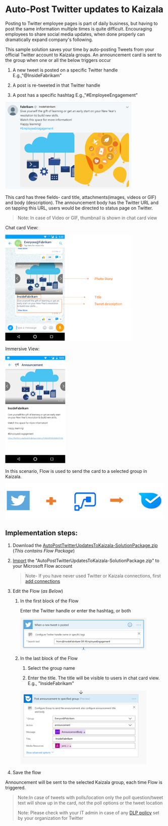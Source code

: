 # Auto-Post Twitter updates to Kaizala

Posting to Twitter employee pages is part of daily business, but having to post the same information multiple times is quite difficult. Encouraging employees to share social media updates, when done properly can dramatically expand company's following. 

This sample solution saves your time by auto-posting Tweets from your official Twitter account to Kaizala groups. An announcement card is sent to the group when one or all the below triggers occur

1. A new tweet is posted on a specific Twitter handle E.g.,"@InsideFabrikam"

2. A post is re-tweeted in that Twitter handle 
	
3. A post has a specific hashtag E.g.,"#EmployeeEngagement"

<img src="AutoPostTwitterUpdatesToKaizalaImages/6.png" alt="Tweet" width="400" />

This card has three fields- card title, attachments(images, videos or GIF) and body (description). The announcement body has the Twitter URL and on tapping this URL, users would be directed to status page on Twitter.

> Note: In case of Video or GIF, thumbnail is shown in chat card view

Chat card View:

<img src="AutoPostTwitterUpdatesToKaizalaImages/1.png" alt="Chat card view Logo" width="400" />

Immersive View:

<img src="AutoPostTwitterUpdatesToKaizalaImages/2.png" alt="Immersive view Logo" width="190" />

In this scenario, Flow is used to send the card to a selected group in Kaizala.

<img src="AutoPostTwitterUpdatesToKaizalaImages/3.png" alt="Flow+Twitter>Kaizala" width="500" />

## Implementation steps:

1. Download the [AutoPostTwitterUpdatesToKaizala-SolutionPackage.zip](https://aka.ms/AutoPostTwitterUpdatesToKaizala-SolutionPackage.zip) (*This contains Flow Package*)

2. [Import](https://flow.microsoft.com/en-us/blog/import-export-bap-packages/) the "AutoPostTwitterUpdatesToKaizala-SolutionPackage.zip" to your Microsoft Flow account

     > Note- If you have never used Twitter or Kaizala connections, first [add connections](https://docs.microsoft.com/en-us/flow/add-manage-connections)

3. Edit the Flow (*as Below*)

    1.  In the first block of the Flow
    
	    Enter the Twitter handle or enter the hashtag, or both
		
	    <img src="AutoPostTwitterUpdatesToKaizalaImages/4.PNG" alt="Firstblock>Kaizala" width="400" />
	
    2.  In the last block of the Flow
      
	    1. Select the group name 
	
	    2. Enter the title. The title will be visible to users in chat card view. E.g., "InsideFabrikam"
	 
	    <img src="AutoPostTwitterUpdatesToKaizalaImages/5.PNG" alt="Flow+Twitter>Kaizala" width="400" />
	 
4. Save the flow

Announcement will be sent to the selected Kaizala group, each time Flow is triggered.

> Note:In case of tweets with polls/location only the poll question/tweet text will show up in the card, not the poll options or the tweet location
> 
> Note: Please check with your IT admin in case of any [DLP policy](https://docs.microsoft.com/en-us/flow/prevent-data-loss) set by your organization for Twitter
